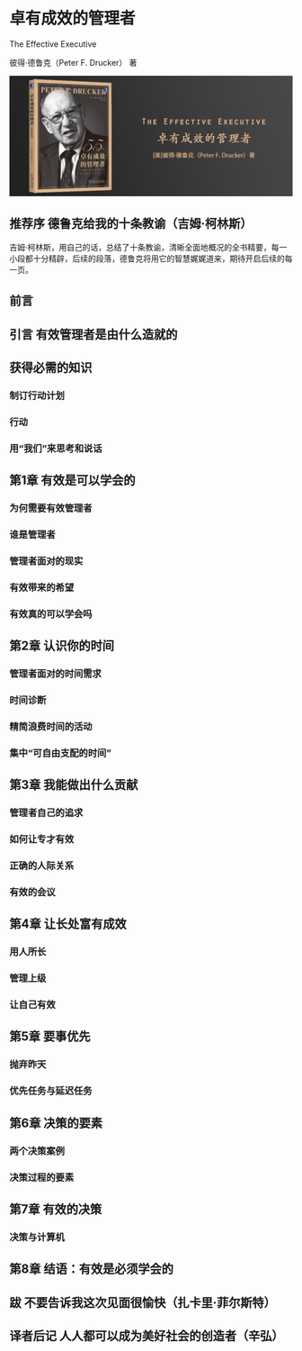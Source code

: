 # 卓有成效的管理者

The Effective Executive

彼得·德鲁克（Peter F. Drucker） 著

![封面](contents/wx-cover.png)

## 推荐序 德鲁克给我的十条教谕（吉姆·柯林斯）

吉姆·柯林斯，用自己的话，总结了十条教谕，清晰全面地概况的全书精要，每一小段都十分精辟，后续的段落，德鲁克将用它的智慧娓娓道来，期待开启后续的每一页。

## 前言

## 引言 有效管理者是由什么造就的

## 获得必需的知识

### 制订行动计划

### 行动

### 用“我们”来思考和说话

## 第1章 有效是可以学会的

### 为何需要有效管理者

### 谁是管理者

### 管理者面对的现实

### 有效带来的希望

### 有效真的可以学会吗

## 第2章 认识你的时间

### 管理者面对的时间需求

### 时间诊断

### 精简浪费时间的活动

### 集中“可自由支配的时间”

## 第3章 我能做出什么贡献

### 管理者自己的追求

### 如何让专才有效

### 正确的人际关系

### 有效的会议

## 第4章 让长处富有成效

### 用人所长

### 管理上级

### 让自己有效

## 第5章 要事优先

### 抛弃昨天

### 优先任务与延迟任务

## 第6章 决策的要素

### 两个决策案例

### 决策过程的要素

## 第7章 有效的决策

### 决策与计算机

## 第8章 结语：有效是必须学会的

## 跋 不要告诉我这次见面很愉快（扎卡里·菲尔斯特）

## 译者后记 人人都可以成为美好社会的创造者（辛弘）
